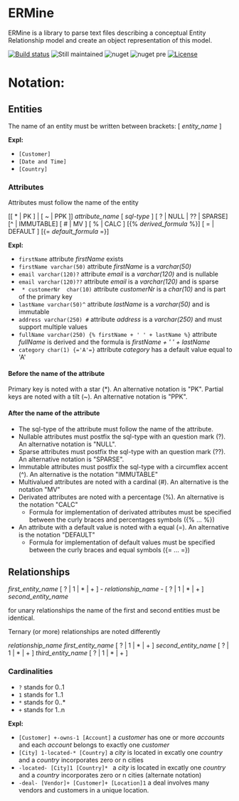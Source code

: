 # ERMine
ERMine is a library to parse text files describing a conceptual Entity Relationship model and create an object representation of this model.

[![Build status](https://ci.appveyor.com/api/projects/status/037mxfssp1fr0y4r?svg=true)](https://ci.appveyor.com/project/Seddryck/ermine) 
![Still maintained](https://img.shields.io/maintenance/yes/2017.svg)
![nuget](https://img.shields.io/nuget/v/ERMine.svg) 
![nuget pre](https://img.shields.io/nuget/vpre/ERMine.svg)
[![License](https://img.shields.io/badge/License-Apache%202.0-yellow.svg)](https://opensource.org/licenses/Apache-2.0)

# Notation:
## Entities
The name of an entity must be written between brackets:
[ *entity_name* ]

**Expl:**

* ``` [Customer] ```
* ``` [Date and Time] ```
* ``` [Country] ```

### Attributes 

Attributes must follow the name of the entity

[[ * | PK ] | [ ~ | PPK ]] *attribute_name* [ *sql-type* ] [ ? | NULL | ?? | SPARSE] [^ | IMMUTABLE] [ # | MV ] [ % | CALC ] [{% *derived_formula* %}] [ = | DEFAULT ] [{= *default_formula* =}]

**Expl:**

* ``` firstName ``` attribute *firstName* exists
* ``` firstName varchar(50) ``` attribute *firstName* is a *varchar(50)*
* ``` email varchar(120)? ``` attribute *email* is a *varchar(120)* and is nullable
* ``` email varchar(120)?? ``` attribute *email* is a *varchar(120)* and is sparse
* ``` * customerNr  char(10)``` attribute *customerNr* is a *char(10)* and is part of the primary key
* ``` lastName varchar(50)^ ``` attribute *lastName* is a *varchar(50)* and is immutable
* ``` address varchar(250) # ``` attribute *address* is a *varchar(250)* and must support multiple values
* ``` fullName varchar(250) {% firstName + ' ' + lastName %} ``` attribute *fullName* is derived and the formula is *firstName + ' ' + lastName*
* ``` category char(1) {='A'=} ``` attribute *category* has a default value equal to 'A'

#### Before the name of the attribute
Primary key is noted with a star (*). An alternative notation is "PK".
Partial keys are noted with a tilt (~). An alternative notation is "PPK".
#### After the name of the attribute

* The sql-type of the attribute must follow the name of the attribute.
* Nullable attributes must postfix the sql-type with an question mark (?). An alternative notation is "NULL".
* Sparse attributes must postfix the sql-type with an question mark (??). An alternative notation is "SPARSE".
* Immutable attributes must postfix the sql-type with a circumflex accent (^). An alternative is the notation "IMMUTABLE"
* Multivalued attributes are noted with a cardinal (#). An alternative is the notation "MV"
* Derivated attributes are noted with a percentage (%). An alternative is the notation "CALC"
  * Formula for implementation of derivated attributes must be specified between the curly braces and percentages symbols ({% ... %})
* An attribute with a default value is noted with a equal (=). An alternative is the notation "DEFAULT"
  * Formula for implementation of default values must be specified between the curly braces and equal symbols ({= ... =})


## Relationships

*first_entity_name* [ ? | 1 | * | + ] - *relationship_name* - [ ? | 1 | * | + ] *second_entity_name*

for unary relationships the name of the first and second entities must be identical.

Ternary (or more) relationships are noted differently

*relationship_name* *first_entity_name* [ ? | 1 | * | + ] *second_entity_name* [ ? | 1 | * | + ] *third_entity_name* [ ? | 1 | * | + ]

### Cardinalities

* ```?``` stands for 0..1
* ```1``` stands for 1..1
* ```*``` stands for 0..*
* ```+``` stands for 1..n

**Expl:**

* ``` [Customer] +-owns-1 [Account] ``` a *customer* has one or more *accounts* and each *account* belongs to exactly one *customer*
* ``` [City] 1-located-* [Country] ``` a *city* is located in excatly one *country* and a *country* incorporates zero or n cities
* ```-located- [City]1 [Country]* ``` a *city* is located in excatly one *country* and a *country* incorporates zero or n cities (alternate notation)
* ``` -deal- [Vendor]+ [Customer]+ [Location]1 ``` a deal involves many vendors and customers in a unique location.

